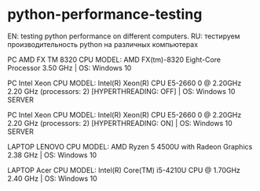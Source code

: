 # python-performance-testing
EN: testing python performance on different computers. RU: тестируем производительность python на различных компьютерах

PC AMD FX TM 8320 CPU MODEL: AMD FX(tm)-8320 Eight-Core Processor 3.50 GHz | OS: Windows 10

PC Intel Xeon CPU MODEL: Intel(R) Xeon(R) CPU E5-2660 0 @ 2.20GHz 2.20 GHz (processors: 2) [HYPERTHREADING: OFF] | OS: Windows 10 SERVER

PC Intel Xeon CPU MODEL: Intel(R) Xeon(R) CPU E5-2660 0 @ 2.20GHz 2.20 GHz (processors: 2) [HYPERTHREADING: ON] | OS: Windows 10 SERVER

LAPTOP LENOVO CPU MODEL: AMD Ryzen 5 4500U with Radeon Graphics 2.38 GHz | OS: Windows 10

LAPTOP Acer CPU MODEL: Intel(R) Core(TM) i5-4210U CPU @ 1.70GHz 2.40 GHz | OS: Windows 10
